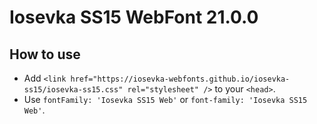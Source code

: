 # Iosevka SS15 WebFont 21.0.0

## How to use

- Add `<link href="https://iosevka-webfonts.github.io/iosevka-ss15/iosevka-ss15.css" rel="stylesheet" />` to your `<head>`.
- Use `fontFamily: 'Iosevka SS15 Web'` or `font-family: 'Iosevka SS15 Web'`.
